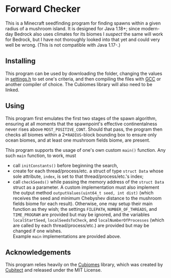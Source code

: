 # Forward Checker
This is a Minecraft seedfinding program for finding spawns within a given radius of a mushroom island. It is designed for Java 1.18+; since modern-day Bedrock also uses climates for its biomes I _suspect_ the same will work for Bedrock, but I have not thoroughly looked into that yet and could very well be wrong. (This is not compatible with Java 1.17-.)

## Installing
This program can be used by downloading the folder, changing the values in [settings.h](C/settings.h) to set one's criteria, and then compiling the files with [GCC](https://gcc.gnu.org/) or another compiler of choice. The Cubiomes library will also need to be linked.

## Using
This program first emulates the first two stages of the spawn algorithm, ensuring at all moments that the spawnpoint's effective continentalness never rises above `MOST_POSITIVE_CONT`. Should that pass, the program then checks all biomes within a 2*`RADIUS`-block bounding box to ensure only ocean biomes, and at least one mushroom fields biome, are present.

This program supports the usage of one's own custom `main()` function. Any such `main` function, to work, must
- call `initConstants()` before beginning the search,
- create for each thread/process/etc. a struct of type `struct Data` whose sole attribute, `index`, is set to that thread/process/etc.'s index;
- call `checkSeeds()` while passing the memory address of the `struct Data` struct as a parameter.
A custom implementation must also implement the output method `outputValues(uint64_t seed, int dist)` (which receives the seed and minimum Chebyshev distance to the mushroom fields biome for each result). Otherwise, one may setup their main function as they wish; the settings `FILEPATH`, `NUMBER_OF_THREADS`, and `TIME_PROGRAM` are provided but may be ignored, and the variables `localStartSeed`, `localSeedsToCheck`, and `localNumberOfProcesses` (which are called by each thread/process/etc.) are provided but may be changed if one wishes.<br>
Example `main` implementations are provided above.

## Acknowledgements
This program relies heavily on the [Cubiomes](https://github.com/Cubitect/cubiomes) library, which was created by [Cubitect](https://github.com/Cubitect) and released under the MIT License.